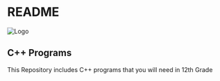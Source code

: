 
# README

![Logo](https://i.ibb.co/Nr9q0qm/pngwing-com-3.png)


## C++ Programs

This Repository includes C++ programs that you will need in 12th Grade

